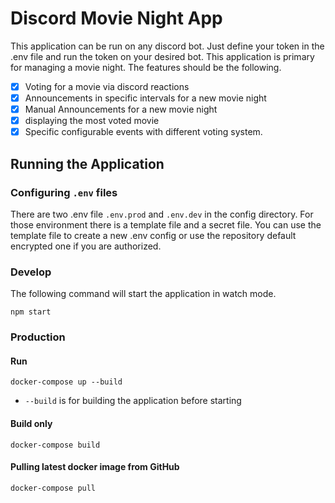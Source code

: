 # Discord Movie Night App

This application can be run on any discord bot. Just define your token in the .env file and run the token on your 
desired bot. This application is primary for managing a movie night. The features should be the following.

- [x] Voting for a movie via discord reactions
- [x] Announcements in specific intervals for a new movie night
- [x] Manual Announcements for a new movie night
- [x] displaying the most voted movie
- [x] Specific configurable events with different voting system.

## Running the Application

### Configuring `.env` files

There are two .env file `.env.prod` and `.env.dev` in the config directory. For those environment there is a template 
file 
and a secret file.
You can use the template file to create a new .env config or use the repository default encrypted one if you are 
authorized.

### Develop

The following command will start the application in watch mode.

```
npm start
```

### Production

#### Run

```
docker-compose up --build
```

- `--build` is for building the application before starting

#### Build only

```
docker-compose build
```

#### Pulling latest docker image from GitHub

```
docker-compose pull
```

